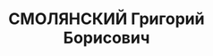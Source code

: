 ---
title: СМОЛЯНСКИЙ Григорий Борисович
description: '17.11.1890\tродился в Чернобыле Киевской губернии

  1937\tумер в

  \tчлен Партии социалистов-революционеров

  12.1917 - \tчлен Партии левых социалистов-революционеров

  1920\tчлен РКП(б)

  1909 - \tучёба в Sorbonne

   - 1911\tучёба Лозаннском университете

  Послужной список\t

  \tарестован

  \tосуждён к административной высылке 

  6(19).11.1917 - 6.7.1918\tсекретарь ВЦИК

  1921 - 1924\tв Красном Интернационале профсоюзов

  1924 - 1925\tв Исполнительном комитете Коммунистического Интернационала

  1925 - \tзаведующий Подотделом печати и издательства Исполнительного комитета Коммунистического
  Интернационала

  \tчлен Редакционной комиссии Издательского отдела Исполнительного комитета Коммунистического
  Интернационала

  1929 - 1932\tответственный секретарь редакции журнала «Коммунистический Интернационал»

  1932 - 1935\tзаместитель заведующего Среднеевропейским лендерсекретариатом Исполнительного
  комитета Коммунистического Интернационала

  1935 - 1936\tпомощник секретаря Исполнительного комитета Коммунистического Интернационала
  П. Тольятти

  1936 - 1937\tответственный секретарь редакции журнала «Коммунистический Интернационал»'
---